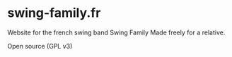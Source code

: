 # swing-family.fr
Website for the french swing band Swing Family
Made freely for a relative.

Open source (GPL v3)
